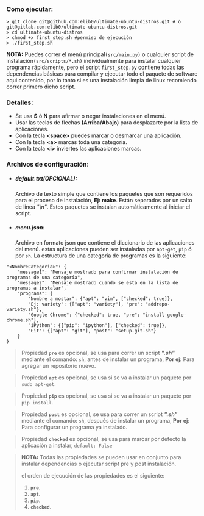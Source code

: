### Como ejecutar:
 
~~~
> git clone git@github.com:elib0/ultimate-ubuntu-distros.git # ó git@gitlab.com:elib0/ultimate-ubuntu-distros.git
> cd ultimate-ubuntu-distros
> chmod +x first_step.sh #permiso de ejecución
> ./first_step.sh
~~~

**NOTA:** Puedes correr el menú principal`(src/main.py)` o cualquier 
script de instalación`(src/scripts/*.sh)` individualmente para instalar cualquier programa
rápidamente, pero el script `first_step.py` contiene todas las dependencias
básicas para compilar y ejecutar todo el paquete de software aqui contenido,
por lo tanto si es una instalación limpia de linux recomiendo correr primero 
dicho script.
 

### Detalles:
 - Se usa **S** ó **N** para afirmar o negar instalaciones en el menú.
 - Usar las teclas de flechas **(Arriba/Abajo)** para desplazarte por la lista de aplicaciones.
 - Con la tecla **\<space\>** puedes marcar o desmarcar una aplicación.
 - Con la tecla **\<a>** marcas toda una categoría.
 - Con la tecla **\<i>** inviertes las aplicaciones marcas.
 
### Archivos de configuración:
- ##### default.txt(OPCIONAL):
    Archivo de texto simple que contiene los paquetes que son requeridos para el proceso de instalación, **Ej: make**.
    Están separados por un salto de linea *"\n"*. Estos paquetes se instalan automáticamente al iniciar el script.
- ##### menu.json:
    Archivo en formato json que contiene el diccionario de las aplicaciones del menú.
    estas aplicaciones pueden ser instaladas por `apt-get`, `pip` ó por `sh`.
    La estructura de una categoría de programas es la siguiente:
    
~~~
"<NombreCategoria>": {
    "message1": "Mensaje mostrado para confirmar instalación de programas de una categoría",
    "message2": "Mensaje mostrado cuando se esta en la lista de programas a instalar",
    "programs": {
        "Nombre a mostar": {"apt": "vim", ["checked": true]},
        "Ej: variety": {["apt": "variety"], "pre": "addrepo-variety.sh"},
        "Google Chrome": {"checked": true, "pre": "install-google-chrome.sh"},
        "iPython": {["pip": "ipython"], ["checked": true]},
        "Git": {["apt": "git"], "post": "setup-git.sh"}
    }
}
~~~
> Propiedad **`pre`** es opcional, se usa para correr un script **_".sh"_** mediante el comando: `sh`, antes de instalar un programa, **Por ej**: Para agregar un repositorio nuevo.

> Propiedad **`apt`** es opcional, se usa si se va a instalar un paquete por `sudo apt-get`.

> Propiedad **`pip`** es opcional, se usa si se va a instalar un paquete por `pip install`.

> Propiedad **`post`** es opcional, se usa para correr un script **_".sh"_** mediante el comando: `sh`, después de instalar un programa, **Por ej**: Para configurar un programa ya instalado.

> Propiedad **`checked`** es opcional, se usa para marcar por defecto la aplicación a instalar, `default: False`

> **NOTA:** Todas las propiedades se pueden usar en conjunto para instalar dependencias o ejecutar script pre y post instalación.
>
> el orden de ejecución de las propiedades es el siguiente:
> 1. **`pre`**.
> 2. **`apt`**.
> 3. **`pip`**.
> 4. **`checked`**.